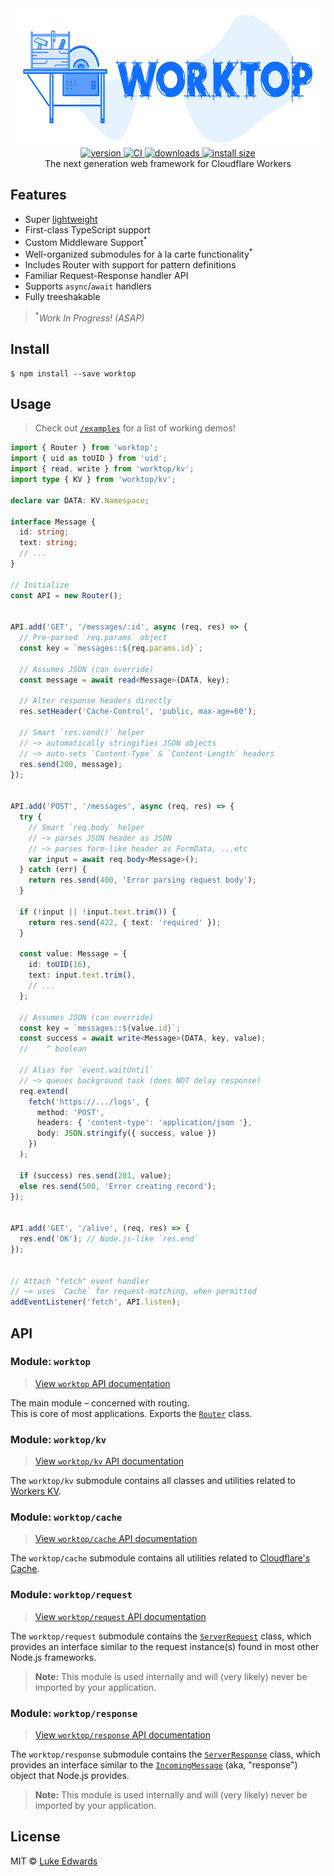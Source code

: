 <div align="center">
  <img src="logo.png" alt="worktop" height="220" />
</div>

<div align="center">
  <a href="https://npmjs.org/package/worktop">
    <img src="https://badgen.now.sh/npm/v/worktop" alt="version" />
  </a>
  <a href="https://github.com/lukeed/worktop/actions?query=workflow%3ACI">
    <img src="https://github.com/lukeed/worktop/workflows/CI/badge.svg?event=push" alt="CI" />
  </a>
  <a href="https://npmjs.org/package/worktop">
    <img src="https://badgen.now.sh/npm/dm/worktop" alt="downloads" />
  </a>
  <a href="https://packagephobia.now.sh/result?p=worktop">
    <img src="https://packagephobia.now.sh/badge?p=worktop" alt="install size" />
  </a>
</div>

<div align="center">The next generation web framework for Cloudflare Workers</div>

## Features

* Super [lightweight](https://npm.anvaka.com/#/view/2d/worktop)
* First-class TypeScript support
* Custom Middleware Support<sup>*</sup>
* Well-organized submodules for à la carte functionality<sup>*</sup>
* Includes Router with support for pattern definitions
* Familiar Request-Response handler API
* Supports `async`/`await` handlers
* Fully treeshakable

> <sup>*</sup>_Work In Progress! (ASAP)_

## Install

```
$ npm install --save worktop
```

## Usage

> Check out [`/examples`](/examples) for a list of working demos!

```ts
import { Router } from 'worktop';
import { uid as toUID } from 'uid';
import { read, write } from 'worktop/kv';
import type { KV } from 'worktop/kv';

declare var DATA: KV.Namespace;

interface Message {
  id: string;
  text: string;
  // ...
}

// Initialize
const API = new Router();


API.add('GET', '/messages/:id', async (req, res) => {
  // Pre-parsed `req.params` object
  const key = `messages::${req.params.id}`;

  // Assumes JSON (can override)
  const message = await read<Message>(DATA, key);

  // Alter response headers directly
  res.setHeader('Cache-Control', 'public, max-age=60');

  // Smart `res.send()` helper
  // ~> automatically stringifies JSON objects
  // ~> auto-sets `Content-Type` & `Content-Length` headers
  res.send(200, message);
});


API.add('POST', '/messages', async (req, res) => {
  try {
    // Smart `req.body` helper
    // ~> parses JSON header as JSON
    // ~> parses form-like header as FormData, ...etc
    var input = await req.body<Message>();
  } catch (err) {
    return res.send(400, 'Error parsing request body');
  }

  if (!input || !input.text.trim()) {
    return res.send(422, { text: 'required' });
  }

  const value: Message = {
    id: toUID(16),
    text: input.text.trim(),
    // ...
  };

  // Assumes JSON (can override)
  const key = `messages::${value.id}`;
  const success = await write<Message>(DATA, key, value);
  //    ^ boolean

  // Alias for `event.waitUntil`
  // ~> queues background task (does NOT delay response)
  req.extend(
    fetch('https://.../logs', {
      method: 'POST',
      headers: { 'content-type': 'application/json '},
      body: JSON.stringify({ success, value })
    })
  );

  if (success) res.send(201, value);
  else res.send(500, 'Error creating record');
});


API.add('GET', '/alive', (req, res) => {
  res.end('OK'); // Node.js-like `res.end`
});


// Attach "fetch" event handler
// ~> uses `Cache` for request-matching, when permitted
addEventListener('fetch', API.listen);
```

## API

### Module: `worktop`

> [View `worktop` API documentation](/src/router.d.ts)
<!-- > [View `worktop` API documentation](/docs/module.router.md) -->

The main module – concerned with routing. <br>This is core of most applications. Exports the [`Router`](/src/router.d.ts#L15) class.

### Module: `worktop/kv`

> [View `worktop/kv` API documentation](/src/kv.d.ts)
<!-- > [View `worktop/kv` API documentation](/docs/module.kv.md) -->

The `worktop/kv` submodule contains all classes and utilities related to [Workers KV](https://www.cloudflare.com/products/workers-kv/).

### Module: `worktop/cache`

> [View `worktop/cache` API documentation](/src/cache.d.ts)
<!-- > [View `worktop/cache` API documentation](/docs/module.cache.md) -->

The `worktop/cache` submodule contains all utilities related to [Cloudflare's Cache](https://developers.cloudflare.com/workers/learning/how-the-cache-works).

### Module: `worktop/request`

> [View `worktop/request` API documentation](/src/request.d.ts)
<!-- > [View `worktop/request` API documentation](/docs/module.request.md) -->

The `worktop/request` submodule contains the [`ServerRequest`](/src/request.d.ts#L123) class, which provides an interface similar to the request instance(s) found in most other Node.js frameworks.

> **Note:** This module is used internally and will (very likely) never be imported by your application.

### Module: `worktop/response`

> [View `worktop/response` API documentation](/src/response.d.ts)
<!-- > [View `worktop/response` API documentation](/docs/module.response.md) -->

The `worktop/response` submodule contains the [`ServerResponse`](/src/response.d.ts#L9) class, which provides an interface similar to the [`IncomingMessage`](https://nodejs.org/api/http.html#http_class_http_incomingmessage) (aka, "response") object that Node.js provides.

> **Note:** This module is used internally and will (very likely) never be imported by your application.


## License

MIT © [Luke Edwards](https://lukeed.com)
